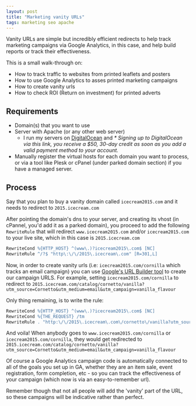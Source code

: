 ```yaml
---
layout: post
title: "Marketing vanity URLs"
tags: marketing seo apache
---
```


Vanity URLs are simple but incredibly efficient redirects to help track marketing campaigns via Google Analytics, in this case, and help build reports or track their effectiveness.

This is a small walk-through on:

- How to track traffic to websites from printed leaflets and posters
- How to use Google Analytics to asses printed marketing campaigns
- How to create vanity urls
- How to check ROI (Return on investment) for printed adverts

## Requirements

- Domain(s) that you want to use
- Server with Apache (or any other web server)
    - I run my servers on [DigitalOcean](https://m.do.co/c/d60d93080803) and *\* Signing up to DigitalOcean via this link, you receive a $50, 30-day credit as soon as you add a valid payment method to your account.*
- Manually register the virtual hosts for each domain you want to process, or via a tool like Plesk or cPanel (under parked domain section) if you have a managed server.

## Process

Say that you plan to buy a vanity domain called `icecream2015.com` and it needs to redirect to `2015.icecream.com`

After pointing the domain's dns to your server, and creating its vhost (in cPannel, you'd add it as a parked domain), you proceed to add the following
`RewriteRule` that will redirect `www.icecream2015.com` and/or `icecream2015.com` to your live site, which in this case is `2015.icecream.com`

```apache
RewriteCond %{HTTP_HOST} ^(www\.)?icecream2015\.com$ [NC]
RewriteRule ^/?$ "http\:\/\/2015\.icecream\.com" [R=301,L]
```

Now, in order to create vanity urls (i.e: `icecream2015.com/cornilla` which tracks an email campaign) you can use [Google's URL Builder tool](https://ga-dev-tools.appspot.com/campaign-url-builder/)
to create our campaign URLS. For example, setting `icecream2015.com/cornilla` to redirect to `2015.icecream.com/catalog/cornetto/vanilla?utm_source=Cornetto&utm_medium=email&utm_campaign=vanilla_flavour`

Only thing remaining, is to write the rule:

```apache
RewriteCond %{HTTP_HOST} ^(www\.)?icecream2015\.com$ [NC]
RewriteCond %{THE_REQUEST} /tm
RewriteRule . "http:\/\/2015\.icecream\.com\/cornetto\/vanilla?utm_source=Cornetto&utm_medium=email&utm_campaign=vanilla_flavour" [R=301,L]
```

And voila! When anybody goes to `www.icecream2015.com/cornilla` or `icecream2015.com/cornilla`, they would get redirected to `2015.icecream.com/catalog/cornetto/vanilla?utm_source=Cornetto&utm_medium=email&utm_campaign=vanilla_flavour`

Of course a Google Analytics campaign code is automatically connected to all of the goals you set up in GA, whether they are an item sale,
event registration, form completion, etc - so you can track the effectiveness of your campaign (which now is via an easy-to-remember url).

Remember though that not all people will add the 'vanity' part of the URL, so these campaigns will be indicative rather than perfect.
